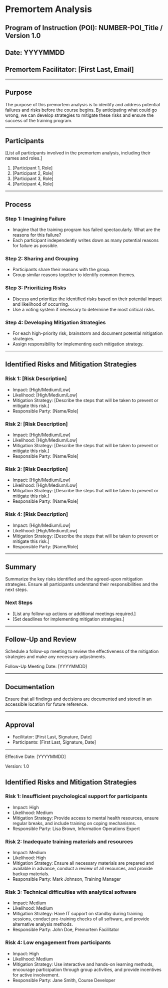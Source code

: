 # Premortem Analysis

## Program of Instruction (POI): NUMBER-POI_Title / Version 1.0

## Date: YYYYMMDD

## Premortem Facilitator: [First Last, Email]

---

## Purpose
The purpose of this premortem analysis is to identify and address potential failures and risks before the course begins. By anticipating what could go wrong, we can develop strategies to mitigate these risks and ensure the success of the training program.

---

## Participants
[List all participants involved in the premortem analysis, including their names and roles.]

1. [Participant 1, Role]
2. [Participant 2, Role]
3. [Participant 3, Role]
4. [Participant 4, Role]

---

## Process
### Step 1: Imagining Failure
- Imagine that the training program has failed spectacularly. What are the reasons for this failure?
- Each participant independently writes down as many potential reasons for failure as possible.

### Step 2: Sharing and Grouping
- Participants share their reasons with the group.
- Group similar reasons together to identify common themes.

### Step 3: Prioritizing Risks
- Discuss and prioritize the identified risks based on their potential impact and likelihood of occurring.
- Use a voting system if necessary to determine the most critical risks.

### Step 4: Developing Mitigation Strategies
- For each high-priority risk, brainstorm and document potential mitigation strategies.
- Assign responsibility for implementing each mitigation strategy.

---

## Identified Risks and Mitigation Strategies

### Risk 1: [Risk Description]
- Impact: [High/Medium/Low]
- Likelihood: [High/Medium/Low]
- Mitigation Strategy: [Describe the steps that will be taken to prevent or mitigate this risk.]
- Responsible Party: [Name/Role]

### Risk 2: [Risk Description]
- Impact: [High/Medium/Low]
- Likelihood: [High/Medium/Low]
- Mitigation Strategy: [Describe the steps that will be taken to prevent or mitigate this risk.]
- Responsible Party: [Name/Role]

### Risk 3: [Risk Description]
- Impact: [High/Medium/Low]
- Likelihood: [High/Medium/Low]
- Mitigation Strategy: [Describe the steps that will be taken to prevent or mitigate this risk.]
- Responsible Party: [Name/Role]

### Risk 4: [Risk Description]
- Impact: [High/Medium/Low]
- Likelihood: [High/Medium/Low]
- Mitigation Strategy: [Describe the steps that will be taken to prevent or mitigate this risk.]
- Responsible Party: [Name/Role]

---

## Summary
Summarize the key risks identified and the agreed-upon mitigation strategies. Ensure all participants understand their responsibilities and the next steps.

### Next Steps
- [List any follow-up actions or additional meetings required.]
- [Set deadlines for implementing mitigation strategies.]

---

## Follow-Up and Review
Schedule a follow-up meeting to review the effectiveness of the mitigation strategies and make any necessary adjustments.

Follow-Up Meeting Date: [YYYYMMDD]

---

## Documentation
Ensure that all findings and decisions are documented and stored in an accessible location for future reference.

---

## Approval
- Facilitator: [First Last, Signature, Date]
- Participants: [First Last, Signature, Date]

---

Effective Date: [YYYYMMDD]

Version: 1.0



## Identified Risks and Mitigation Strategies

### Risk 1: Insufficient psychological support for participants
- Impact: High
- Likelihood: Medium
- Mitigation Strategy: Provide access to mental health resources, ensure regular breaks, and include training on coping mechanisms.
- Responsible Party: Lisa Brown, Information Operations Expert

### Risk 2: Inadequate training materials and resources
- Impact: Medium
- Likelihood: High
- Mitigation Strategy: Ensure all necessary materials are prepared and available in advance, conduct a review of all resources, and provide backup materials.
- Responsible Party: Mark Johnson, Training Manager

### Risk 3: Technical difficulties with analytical software
- Impact: Medium
- Likelihood: Medium
- Mitigation Strategy: Have IT support on standby during training sessions, conduct pre-training checks of all software, and provide alternative analysis methods.
- Responsible Party: John Doe, Premortem Facilitator

### Risk 4: Low engagement from participants
- Impact: High
- Likelihood: Medium
- Mitigation Strategy: Use interactive and hands-on learning methods, encourage participation through group activities, and provide incentives for active involvement.
- Responsible Party: Jane Smith, Course Developer

